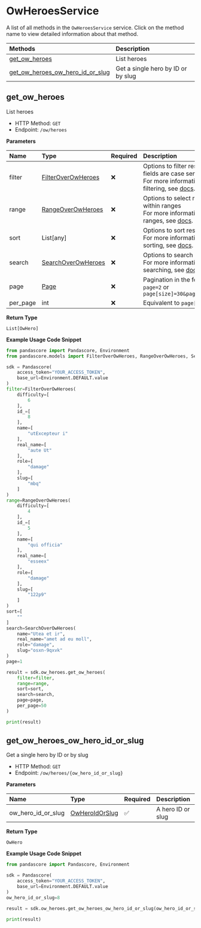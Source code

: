 # OwHeroesService

A list of all methods in the `OwHeroesService` service. Click on the method name to view detailed information about that method.

| Methods                                                               | Description                        |
| :-------------------------------------------------------------------- | :--------------------------------- |
| [get_ow_heroes](#get_ow_heroes)                                       | List heroes                        |
| [get_ow_heroes_ow_hero_id_or_slug](#get_ow_heroes_ow_hero_id_or_slug) | Get a single hero by ID or by slug |

## get_ow_heroes

List heroes

- HTTP Method: `GET`
- Endpoint: `/ow/heroes`

**Parameters**

| Name     | Type                                                  | Required | Description                                                                                                                                         |
| :------- | :---------------------------------------------------- | :------- | :-------------------------------------------------------------------------------------------------------------------------------------------------- |
| filter   | [FilterOverOwHeroes](../models/FilterOverOwHeroes.md) | ❌       | Options to filter results. String fields are case sensitive <br/>For more information on filtering, see [docs](/docs/filtering-and-sorting#filter). |
| range    | [RangeOverOwHeroes](../models/RangeOverOwHeroes.md)   | ❌       | Options to select results within ranges <br/>For more information on ranges, see [docs](/docs/filtering-and-sorting#range).                         |
| sort     | List[any]                                             | ❌       | Options to sort results <br/>For more information on sorting, see [docs](/docs/filtering-and-sorting#sort).                                         |
| search   | [SearchOverOwHeroes](../models/SearchOverOwHeroes.md) | ❌       | Options to search results <br/>For more information on searching, see [docs](/docs/filtering-and-sorting#search).                                   |
| page     | [Page](../models/Page.md)                             | ❌       | Pagination in the form of `page=2` or `page[size]=30&page[number]=2`                                                                                |
| per_page | int                                                   | ❌       | Equivalent to `page[size]`                                                                                                                          |

**Return Type**

`List[OwHero]`

**Example Usage Code Snippet**

```python
from pandascore import Pandascore, Environment
from pandascore.models import FilterOverOwHeroes, RangeOverOwHeroes, SearchOverOwHeroes

sdk = Pandascore(
    access_token="YOUR_ACCESS_TOKEN",
    base_url=Environment.DEFAULT.value
)
filter=FilterOverOwHeroes(
    difficulty=[
        6
    ],
    id_=[
        8
    ],
    name=[
        "utExcepteur i"
    ],
    real_name=[
        "aute Ut"
    ],
    role=[
        "damage"
    ],
    slug=[
        "mbq"
    ]
)
range=RangeOverOwHeroes(
    difficulty=[
        4
    ],
    id_=[
        5
    ],
    name=[
        "qui officia"
    ],
    real_name=[
        "esseex"
    ],
    role=[
        "damage"
    ],
    slug=[
        "122p9"
    ]
)
sort=[
    ""
]
search=SearchOverOwHeroes(
    name="Utea et ir",
    real_name="amet ad eu moll",
    role="damage",
    slug="osxn-9qxvk"
)
page=1

result = sdk.ow_heroes.get_ow_heroes(
    filter=filter,
    range=range,
    sort=sort,
    search=search,
    page=page,
    per_page=50
)

print(result)
```

## get_ow_heroes_ow_hero_id_or_slug

Get a single hero by ID or by slug

- HTTP Method: `GET`
- Endpoint: `/ow/heroes/{ow_hero_id_or_slug}`

**Parameters**

| Name               | Type                                          | Required | Description       |
| :----------------- | :-------------------------------------------- | :------- | :---------------- |
| ow_hero_id_or_slug | [OwHeroIdOrSlug](../models/OwHeroIdOrSlug.md) | ✅       | A hero ID or slug |

**Return Type**

`OwHero`

**Example Usage Code Snippet**

```python
from pandascore import Pandascore, Environment

sdk = Pandascore(
    access_token="YOUR_ACCESS_TOKEN",
    base_url=Environment.DEFAULT.value
)
ow_hero_id_or_slug=8

result = sdk.ow_heroes.get_ow_heroes_ow_hero_id_or_slug(ow_hero_id_or_slug=ow_hero_id_or_slug)

print(result)
```
